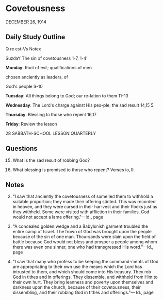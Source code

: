 # Covetousness
DECEMBER 26, 1914

## Daily Study Outline

Q re est-Vs Notex

SuzdaY The sin of covetousness 1-7, 1-4'

**Monday**: Root of evil; qualifications of men

chosen anciently as leaders, of

God's people S-10

**Tuesday**: All things belong to God; our re-lation to them 11-13

**Wednesday**: The Lord's charge against His peo-ple; the sad result 14,15 5

**Thursday**: Blessing to those who repent 16,17

**Friday**: Review the lesson

28 SABBATH-SCHOOL LESSON QUARTERLY

## Questions

15. What is the sad result of robbing God? 

16. What blessing is promised to those who repent? Verses io, II.

## Notes

2. "I saw that anciently the covetousness of some led them to withhold a suitable proportion; they made their offering stinted. This was recorded in heaven, and they were cursed in their har-vest and their flocks just as they withheld. Some were visited with affliction in their families. God would not accept a lame offering."—Id., page

4. "A concealed golden wedge and a Babylonish garment troubled the entire camp of Israel. The frown of God was brought upon the people because of the sin of one man. Thou-sands were slain upon the field of battle because God would not bless and prosper a people among whom there was even one sinner, one who had transgressed His word."—Id., page

5. "I saw that many who profess to be keeping the command-ments of God are appropriating to their own use the means which the Lord has intrusted to them, and which should come into His treasury. They rob God in tithes and in offerings. They dissemble, and withhold from Him to their own hurt. They bring leanness and poverty upon themselves and darkness upon the church, because of their covetousness, their dissembling, and their robbing God in tithes and offerings."— Id., page
